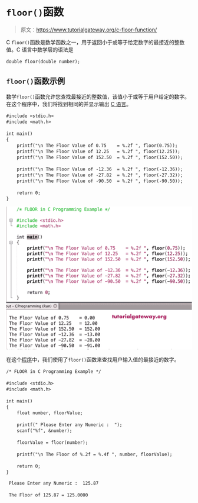 # `floor()`函数

> 原文：<https://www.tutorialgateway.org/c-floor-function/>

C `floor()`函数是数学函数之一，用于返回小于或等于给定数字的最接近的整数值。C 语言中数学层的语法是

```
double floor(double number);
```

## `floor()`函数示例

数学`floor()`函数允许您查找最接近的整数值，该值小于或等于用户给定的数字。在这个程序中，我们将找到相同的并显示输出 [C 语言](https://www.tutorialgateway.org/c-programming/)。

```
#include <stdio.h>
#include <math.h>

int main()
{
    printf("\n The Floor Value of 0.75    = %.2f ", floor(0.75));
    printf("\n The Floor Value of 12.25   = %.2f ", floor(12.25));    
    printf("\n The Floor Value of 152.50  = %.2f ", floor(152.50));

    printf("\n The Floor Value of -12.36  = %.2f ", floor(-12.36)); 
    printf("\n The Floor Value of -27.82  = %.2f ", floor(-27.32));  
    printf("\n The Floor Value of -90.50  = %.2f ", floor(-90.50));

    return 0;
}
```

![C floor Function 1](img/4bd06366aed8044c21c2ebc5baae8183.png)

在这个[程序](https://www.tutorialgateway.org/c-programming-examples/)中，我们使用了`floor()`函数来查找用户输入值的最接近的数字。

```
/* FLOOR in C Programming Example */

#include <stdio.h>
#include <math.h>

int main()
{
    float number, floorValue;

    printf(" Please Enter any Numeric :  ");
    scanf("%f", &number);

    floorValue = floor(number);

    printf("\n The Floor of %.2f = %.4f ", number, floorValue);

    return 0;
}
```

```
 Please Enter any Numeric :  125.87

 The Floor of 125.87 = 125.0000
```